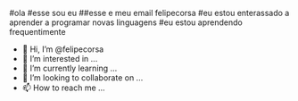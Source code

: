 #ola
#esse sou eu 
##esse e meu email felipecorsa
#eu estou enterassado a aprender a programar novas linguagens 
#eu estou aprendendo frequentimente 
- 👋 Hi, I’m @felipecorsa
- 👀 I’m interested in ...
- 🌱 I’m currently learning ...
- 💞️ I’m looking to collaborate on ...
- 📫 How to reach me ...

<!---
felipecorsa/felipecorsa is a ✨ special ✨ repository because its `README.md` (this file) appears on your GitHub profile.
You can click the Preview link to take a look at your changes.
--->
